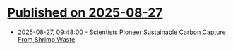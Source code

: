 # [Published on 2025-08-27](index.md)

* [2025-08-27, 09:48:00](https://soylentnews.org/article.pl?sid=25/08/26/1117241&from=rss) - [Scientists Pioneer Sustainable Carbon Capture From Shrimp Waste](https://soylentnews.org/article.pl?sid=25/08/26/1117241&from=rss)
